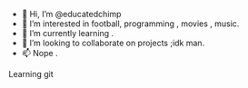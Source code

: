 - 👋 Hi, I’m @educatedchimp
- 👀 I’m interested in football, programming , movies , music.
- 🌱 I’m currently learning .
- 💞️ I’m looking to collaborate on projects ;idk man.
- 📫 Nope .

<!---
educatedchimp/educatedchimp is a ✨ special ✨ repository because its `README.md` (this file) appears on your GitHub profile.
You can click the Preview link to take a look at your changes.
--->
Learning git 
